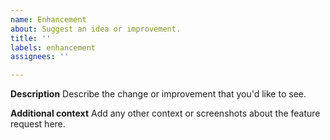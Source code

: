 ```yaml
---
name: Enhancement
about: Suggest an idea or improvement.
title: ''
labels: enhancement
assignees: ''

---
```


**Description**
Describe the change or improvement that you'd like to see.

**Additional context**
Add any other context or screenshots about the feature request here.
